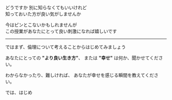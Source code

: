 どうですか 別に知らなくてもいいけれど  
知っておいた方が良い気がしませんか

今はピンとこないかもしれませんが  
この授業があなたにとって良い刺激になれば嬉しいです

---

ではまず、倫理について考えることからはじめてみましょう


あなたにとっての **"より良い生き方"**、 または **"幸せ"** は何か、聞かせてください。

わからなかったり、難しければ、 あなたが幸せを感じる瞬間を教えてください。

では、はじめ